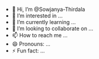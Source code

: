 - 👋 Hi, I’m @Sowjanya-Thirdala
- 👀 I’m interested in ...
- 🌱 I’m currently learning ...
- 💞️ I’m looking to collaborate on ...
- 📫 How to reach me ...
- 😄 Pronouns: ...
- ⚡ Fun fact: ...

<!---
Sowjanya-Thirdala/Sowjanya-Thirdala is a ✨ special ✨ repository because its `README.md` (this file) appears on your GitHub profile.
You can click the Preview link to take a look at your changes.
--->
